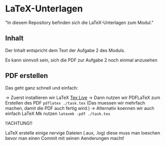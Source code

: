 # LaTeX-Unterlagen

"In diesem Repository befinden sich die LaTeX-Unterlagen zum Modul."

## Inhalt

Der Inhalt entspricht dem Text der Aufgabe 2 des Moduls.

Es kann sinnvoll sein, sich die PDF zur Aufgabe 2 noch einmal
anzusehen


## PDF erstellen

Das geht ganz schnell und einfach:

-> Zuerst installieren wir LaTeX [Tex Live](tug.org/texlive/)
-> Dann nutzen wir PDFLaTeX zum Erstellen des PDF
	```pdflatex ./task.tex``` (Das muessen wir mehrfach machen, damit die PDF auch fertig wird.)
-> Alternativ koennen wir auch einfach LaTeX Mk nutzen 
	```latexmk -pdf ./task.tex```


!!ACHTUNG!!

LaTeX erstelle einige nervige Dateien (.aux, .log) diese muss man loeschen bevor
man einen Commit mit seinen Aenderungen macht!
